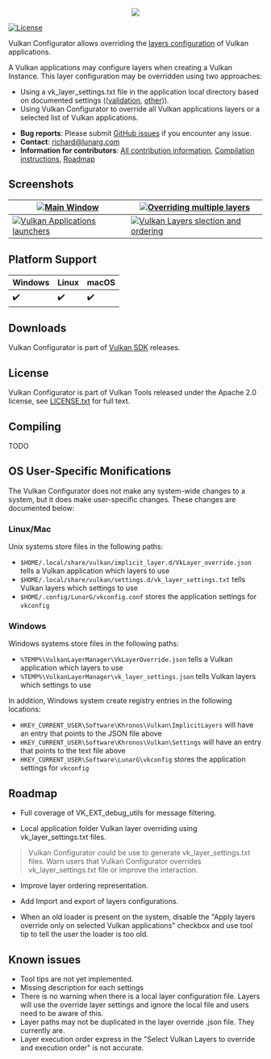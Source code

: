 <p align="center"><img src="https://imgshare.io/images/2020/06/02/Vulkan-Configurator.png" /></p>

[![License](https://img.shields.io/badge/License-Apache%202.0-blue.svg)](https://opensource.org/licenses/Apache-2.0)

Vulkan Configurator allows overriding the [layers configuration](https://vulkan.lunarg.com/doc/view/latest/windows/layer_configuration.html) of Vulkan applications.

A Vulkan applications may configure layers when creating a Vulkan Instance. This layer configuration may be overridden using two approaches:
- Using a vk_layer_settings.txt file in the application local directory based on documented settings (([validation](https://github.com/KhronosGroup/Vulkan-ValidationLayers/blob/master/layers/vk_layer_settings.txt), [other](https://github.com/LunarG/VulkanTools/blob/master/layersvt/vk_layer_settings.txt))).
- Using Vulkan Configurator to override all Vulkan applications layers or a selected list of Vulkan applications.

* **Bug reports**: Please submit [GitHub issues](https://github.com/LunarG/VulkanTools/issues) if you encounter any issue.
* **Contact**: [richard@lunarg.com](mailto:richard@lunarg.com)
* **Information for contributors**: [All contribution information](../CONTRIBUTING.md), [Compilation instructions](./Compiling.md), [Roadmap](https://github.com/LunarG/VulkanTools/wiki/VulkanConfiguratorRoadmap)

Screenshots
--------------

| [ ![Main Window](https://imgshare.io/images/2020/06/02/main-window_320px.png) ](https://imgshare.io/images/2020/06/02/main-window.png) | [ ![Overriding multiple layers](https://imgshare.io/images/2020/06/02/multiple_layers_320px.png) ](https://imgshare.io/images/2020/06/02/multiple_layers.png) |
| --- | --- |
| [ ![Vulkan Applications launchers](https://imgshare.io/images/2020/06/02/launcher_320px.png) ](https://imgshare.io/images/2020/06/02/launcher.png) | [ ![Vulkan Layers slection and ordering ](https://imgshare.io/images/2020/06/02/layers-selection-and-ordering_320px.png) ](https://imgshare.io/images/2020/06/02/layers-selection-and-ordering.png) |

Platform Support
--------------

| Windows                  | Linux                    | macOS                    |
| ------------------------ | ------------------------ | ------------------------ |
| :heavy_check_mark:       | :heavy_check_mark:       | :heavy_check_mark:       |

Downloads
--------------

Vulkan Configurator is part of [Vulkan SDK](https://vulkan.lunarg.com/sdk/home#windows) releases.

License
--------------
Vulkan Configurator is part of Vulkan Tools released under the Apache 2.0 license, see [LICENSE.txt](../LICENSE.txt) for full text.

Compiling
--------------

TODO

OS User-Specific Monifications
--------------

The Vulkan Configurator does not make any system-wide changes to a system, but it does make user-specific changes.
These changes are documented below:

### Linux/Mac

Unix systems store files in the following paths:

- `$HOME/.local/share/vulkan/implicit_layer.d/VkLayer_override.json` tells a Vulkan application which layers to use
- `$HOME/.local/share/vulkan/settings.d/vk_layer_settings.txt` tells Vulkan layers which settings to use
- `$HOME/.config/LunarG/vkconfig.conf` stores the application settings for `vkconfig`

### Windows

Windows systems store files in the following paths:

- `%TEMP%\VulkanLayerManager\VkLayerOverride.json` tells a Vulkan application which layers to use
- `%TEMP%\VulkanLayerManager\vk_layer_settings.json` tells Vulkan layers which settings to use

In addition, Windows system create registry entries in the following locations:

- `HKEY_CURRENT_USER\Software\Khronos\Vulkan\ImplicitLayers` will have an entry that points to the JSON file above
- `HKEY_CURRENT_USER\Software\Khronos\Vulkan\Settings` will have an entry that points to the text file above
- `HKEY_CURRENT_USER\Software\LunarG\vkconfig` stores the application settings for `vkconfig`

Roadmap
--------------

- Full coverage of VK_EXT_debug_utils for message filtering.

- Local application folder Vulkan layer overriding using vk_layer_settings.txt files.
> Vulkan Configurator could be use to generate vk_layer_settings.txt files.
> Warn users that Vulkan Configurator overrides vk_layer_settings.txt file or improve the interaction.

- Improve layer ordering representation.

- Add Import and export of layers configurations.

- When an old loader is present on the system, disable the "Apply layers override only on selected Vulkan applications" checkbox and use tool tip to tell the user the loader is too old.


Known issues
--------------

- Tool tips are not yet implemented.
- Missing description for each settings
- There is no warning when there is a local layer configuration file. Layers will use the override layer settings and ignore the local file and users need to be aware of this.
- Layer paths may not be duplicated in the layer override .json file. They currently are.
- Layer execution order express in the "Select Vulkan Layers to override and execution order" is not accurate.

